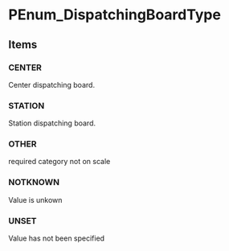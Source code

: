 # PEnum_DispatchingBoardType

## Items

### CENTER
Center dispatching board.

### STATION
Station dispatching board.

### OTHER
required category not on scale

### NOTKNOWN
Value is unkown

### UNSET
Value has not been specified
